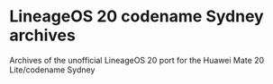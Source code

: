 # LineageOS 20 codename Sydney archives
Archives of the unofficial LineageOS 20 port for the Huawei Mate 20 Lite/codename Sydney
